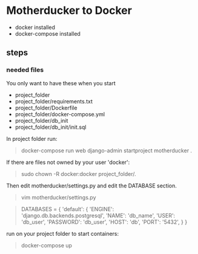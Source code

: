 # Motherducker to Docker
* docker installed
* docker-compose installed

## steps
### needed files
You only want to have these when you start
* project_folder
* project_folder/requirements.txt
* project_folder/Dockerfile
* project_folder/docker-compose.yml
* project_folder/db_init
* project_folder/db_init/init.sql

In project folder run:
> docker-compose run web django-admin startproject motherducker .

If there are files not owned by your user 'docker':
> sudo chown -R docker:docker project_folder/.

Then edit motherducker/settings.py and edit the DATABASE section.
> vim motherducker/settings.py

> DATABASES = { 
>     'default': { 
>         'ENGINE': 'django.db.backends.postgresql', 
>         'NAME': 'db_name', 
>         'USER': 'db_user', 
>         'PASSWORD': 'db_user', 
>         'HOST': 'db', 
>         'PORT': '5432', 
>     } 
> } 



run on your project folder to start containers:
> docker-compose up 



